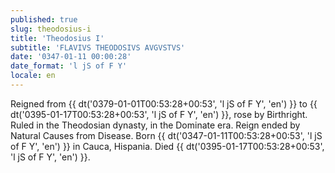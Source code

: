 ```yaml
---
published: true
slug: theodosius-i
title: 'Theodosius I'
subtitle: 'FLAVIVS THEODOSIVS AVGVSTVS'
date: '0347-01-11 00:00:28'
date_format: 'l jS of F Y'
locale: en
---
```


Reigned from {{ dt('0379-01-01T00:53:28+00:53', 'l jS of F Y', 'en') }} to {{ dt('0395-01-17T00:53:28+00:53', 'l jS of F Y', 'en') }}, rose by Birthright. Ruled in the Theodosian dynasty, in the Dominate era. Reign ended by Natural Causes from Disease. Born {{ dt('0347-01-11T00:53:28+00:53', 'l jS of F Y', 'en') }} in Cauca, Hispania. Died {{ dt('0395-01-17T00:53:28+00:53', 'l jS of F Y', 'en') }}.
